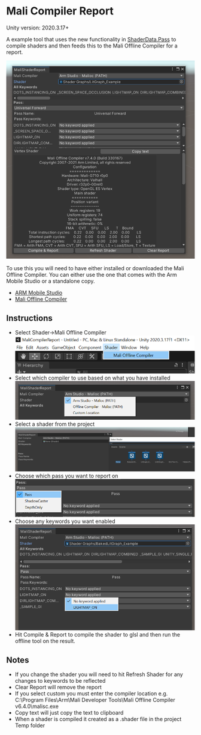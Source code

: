 # Mali Compiler Report
Unity version: 2020.3.17+

A example tool that uses the new functionality in [ShaderData.Pass](https://docs.unity3d.com/ScriptReference/ShaderData.Pass.html) to compile shaders and then feeds this to the Mali Offline Compiler for a report.

![Preview](Images/Screenshot1.png)

To use this you will need to have either installed or downloaded the Mali Offline Compiler. You can either use the one that comes with the Arm Mobile Studio or a standalone copy.
- [ARM Mobile Studio](https://developer.arm.com/tools-and-software/graphics-and-gaming/arm-mobile-studio/components/mali-offline-compiler)
- [Mali Offline Compiler](https://developer.arm.com/tools-and-software/graphics-and-gaming/mali-offline-compiler/downloads)

## Instructions
- Select Shader->Mali Offline Compiler
![Dropdown](Images/Screenshot2.png)
- Select which compiler to use based on what you have installed
![Compiler](Images/Screenshot3.png)
- Select a shader from the project
![Shader](Images/Screenshot4.png)
- Choose which pass you want to report on
![Shader Pass, all passes from all sub shaders are included](Images/Screenshot5.png)
- Choose any keywords you want enabled
![All keywords declared explictly from the shader (instancing one are not included)](Images/Screenshot6.png)
- Hit Compile & Report to compile the shader to glsl and then run the offline tool on the result.

## Notes
- If you change the shader you will need to hit Refresh Shader for any changes to keywords to be reflected
- Clear Report will remove the report
- If you select custom you must enter the compiler location e.g. C:\Program Files\Arm\Mali Developer Tools\Mali Offline Compiler v6.4.0\malisc.exe
- Copy text will just copy the text to clipboard
- When a shader is compiled it created as a .shader file in the project Temp folder